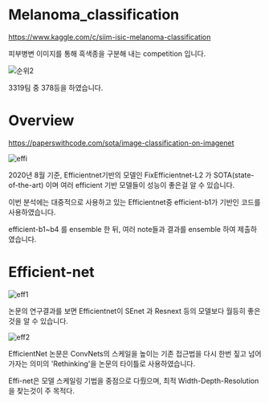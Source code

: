 # Melanoma_classification

https://www.kaggle.com/c/siim-isic-melanoma-classification

피부병변 이미지를 통해 흑색종을 구분해 내는 competition 입니다.

![순위2](https://user-images.githubusercontent.com/50981989/90606126-56c5b700-e23a-11ea-894a-ca9087674dce.PNG)

3319팀 중 378등을 하였습니다.



# Overview

https://paperswithcode.com/sota/image-classification-on-imagenet

![effi](https://user-images.githubusercontent.com/50981989/90606537-ed927380-e23a-11ea-9d47-f87eed77a08f.PNG)

2020년 8월 기준, Efficientnet기반의 모델인 FixEfficientnet-L2 가 SOTA(state-of-the-art) 이며 여러 efficient 기반 모델들이 성능이 좋은걸 알 수 있습니다.  

이번 분석에는 대중적으로 사용하고 있는 Efficientnet중 efficient-b1가 기반인 코드를 사용하였습니다.

efficient-b1~b4 를 ensemble 한 뒤, 여러 note들과 결과를 ensemble 하여 제출하였습니다.


# Efficient-net

![eff1](https://user-images.githubusercontent.com/50981989/90620382-5387f680-e24d-11ea-8f6f-363ad7d2de80.PNG)

논문의 연구결과를 보면 Efficientnet이 SEnet 과 Resnext 등의 모델보다 월등히 좋은것을 알 수 있습니다.

![eff2](https://user-images.githubusercontent.com/50981989/90620387-54b92380-e24d-11ea-8851-6220bd401a45.PNG)

EfficientNet 논문은 ConvNets의 스케일을 높이는 기존 접근법을 다시 한번 짚고 넘어가자는 의미의 'Rethinking'을 논문의 타이틀로 사용하였습니다.

Effi-net은 모델 스케일링 기법을 중점으로 다뤘으며, 최적 Width-Depth-Resolution 을 찾는것이 주 목적다.
